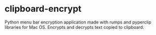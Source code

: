 # clipboard-encrypt
Python menu bar encryption application made with rumps and pyperclip libraries for Mac OS. Encrypts and decrypts text copied to clipboard. 
